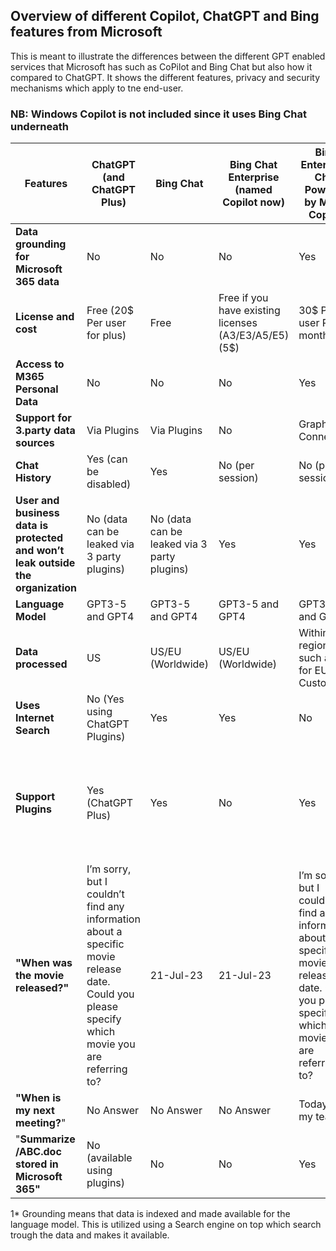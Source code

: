 ## Overview of different Copilot, ChatGPT and Bing features from Microsoft

This is meant to illustrate the differences between the different GPT enabled services that Microsoft has such as CoPilot and Bing Chat but also how it compared to ChatGPT. 
It shows the different features, privacy and security mechanisms which apply to tne end-user. 

### NB: Windows Copilot is not included since it uses Bing Chat underneath 


| Features                                                                                   | ChatGPT (and ChatGPT Plus)                                 | Bing Chat                                | Bing Chat Enterprise (named Copilot now)                    | Bing Enterprise Chat Powered by M365 Copilot | Copilot Chat / Business Chat (in Teams)                    |
|---------------------------------------------------------------------------------------------|------------------------------------------|------------------------------------------|------------------------------------------|-----------------------------------------------|------------------------------------------------|
| **Data grounding for Microsoft 365 data**                                                    | No                                       | No                                       | No                                       | Yes                                           | Yes                                            |
| **License and cost**                                                    | Free (20$ Per user for plus)                                       | Free                                      | Free if you have existing licenses (A3/E3/A5/E5) (5$)                                      | 30$ Per user Per month                                           | 30$ Per user per month                                        |
| **Access to M365 Personal Data**                                                              | No                                       | No                                       | No                                       | Yes                                           | Yes                                            |
| **Support for 3.party data sources**                                                           | Via Plugins                              | Via Plugins                              | No                                       | Graph Data Connectors                          | Graph Data Connectors                           |
| **Chat History**                                                                              | Yes (can be disabled)                    | Yes                         | No (per session)                         | No (per session)                               | Yes                                            |
| **User and business data is protected and won’t leak outside the organization**                | No (data can be leaked via 3 party plugins) | No (data can be leaked via 3 party plugins) | Yes                                    | Yes                                           | Yes                                            |
| **Language Model**                                                                              | GPT3-5 and GPT4                          | GPT3-5 and GPT4                          | GPT3-5 and GPT4                          | GPT3-5 and GPT4                               | GPT3-5 and GPT4                                |
| **Data processed**                                                                             | US                                       | US/EU (Worldwide)                        | US/EU (Worldwide)                        | Within geo region such as EU for EU Customers  | Within geo region such as EU for EU Customers  |
| **Uses Internet Search**                                                                       | No (Yes using ChatGPT Plugins)           | Yes                                      | Yes                                      | No                                             | No                                             |
| **Support Plugins**                                                                             | Yes (ChatGPT Plus)                       | Yes                                      | No                                       | Yes                                           | Yes (ChatGPT Plugins, Power Platform Integrations and Teams Message Extensions                                            |
| **"When was the  movie released?"**                                                       | I’m sorry, but I couldn’t find any information about a specific  movie release date. Could you please specify which  movie you are referring to? | 21-Jul-23 | 21-Jul-23 | I’m sorry, but I couldn’t find any information about a specific  movie release date. Could you please specify which  movie you are referring to? | I'm sorry, but I couldn't find any information about a  movie  It's possible that there is no such movie. |
| **"When is my next meeting?**"                                                                  | No Answer                                | No Answer                                | No Answer                                | Today with my team                              | Today with my team                               |
| "**Summarize /ABC.doc stored in Microsoft 365"**                                                                        | No (available using plugins)                                       | No                                       | No                                       | Yes                                           | Yes                                            |  

1* Grounding means that data is indexed and made available for the language model. This is utilized using a Search engine on top which search trough the data and makes it available. 
